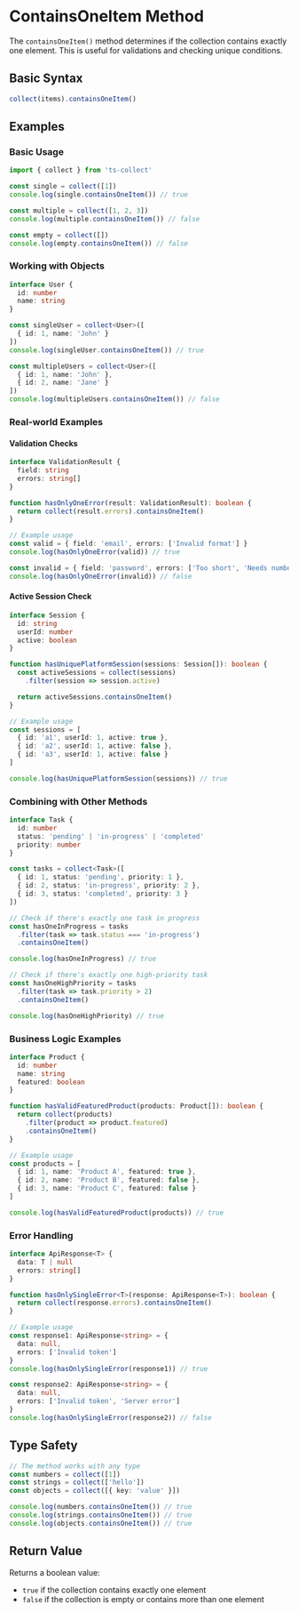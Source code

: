 # ContainsOneItem Method

The `containsOneItem()` method determines if the collection contains exactly one element. This is useful for validations and checking unique conditions.

## Basic Syntax

```typescript
collect(items).containsOneItem()
```

## Examples

### Basic Usage

```typescript
import { collect } from 'ts-collect'

const single = collect([1])
console.log(single.containsOneItem()) // true

const multiple = collect([1, 2, 3])
console.log(multiple.containsOneItem()) // false

const empty = collect([])
console.log(empty.containsOneItem()) // false
```

### Working with Objects

```typescript
interface User {
  id: number
  name: string
}

const singleUser = collect<User>([
  { id: 1, name: 'John' }
])
console.log(singleUser.containsOneItem()) // true

const multipleUsers = collect<User>([
  { id: 1, name: 'John' },
  { id: 2, name: 'Jane' }
])
console.log(multipleUsers.containsOneItem()) // false
```

### Real-world Examples

#### Validation Checks

```typescript
interface ValidationResult {
  field: string
  errors: string[]
}

function hasOnlyOneError(result: ValidationResult): boolean {
  return collect(result.errors).containsOneItem()
}

// Example usage
const valid = { field: 'email', errors: ['Invalid format'] }
console.log(hasOnlyOneError(valid)) // true

const invalid = { field: 'password', errors: ['Too short', 'Needs number'] }
console.log(hasOnlyOneError(invalid)) // false
```

#### Active Session Check

```typescript
interface Session {
  id: string
  userId: number
  active: boolean
}

function hasUniquePlatformSession(sessions: Session[]): boolean {
  const activeSessions = collect(sessions)
    .filter(session => session.active)

  return activeSessions.containsOneItem()
}

// Example usage
const sessions = [
  { id: 'a1', userId: 1, active: true },
  { id: 'a2', userId: 1, active: false },
  { id: 'a3', userId: 1, active: false }
]

console.log(hasUniquePlatformSession(sessions)) // true
```

### Combining with Other Methods

```typescript
interface Task {
  id: number
  status: 'pending' | 'in-progress' | 'completed'
  priority: number
}

const tasks = collect<Task>([
  { id: 1, status: 'pending', priority: 1 },
  { id: 2, status: 'in-progress', priority: 2 },
  { id: 3, status: 'completed', priority: 3 }
])

// Check if there's exactly one task in progress
const hasOneInProgress = tasks
  .filter(task => task.status === 'in-progress')
  .containsOneItem()

console.log(hasOneInProgress) // true

// Check if there's exactly one high-priority task
const hasOneHighPriority = tasks
  .filter(task => task.priority > 2)
  .containsOneItem()

console.log(hasOneHighPriority) // true
```

### Business Logic Examples

```typescript
interface Product {
  id: number
  name: string
  featured: boolean
}

function hasValidFeaturedProduct(products: Product[]): boolean {
  return collect(products)
    .filter(product => product.featured)
    .containsOneItem()
}

// Example usage
const products = [
  { id: 1, name: 'Product A', featured: true },
  { id: 2, name: 'Product B', featured: false },
  { id: 3, name: 'Product C', featured: false }
]

console.log(hasValidFeaturedProduct(products)) // true
```

### Error Handling

```typescript
interface ApiResponse<T> {
  data: T | null
  errors: string[]
}

function hasOnlySingleError<T>(response: ApiResponse<T>): boolean {
  return collect(response.errors).containsOneItem()
}

// Example usage
const response1: ApiResponse<string> = {
  data: null,
  errors: ['Invalid token']
}
console.log(hasOnlySingleError(response1)) // true

const response2: ApiResponse<string> = {
  data: null,
  errors: ['Invalid token', 'Server error']
}
console.log(hasOnlySingleError(response2)) // false
```

## Type Safety

```typescript
// The method works with any type
const numbers = collect([1])
const strings = collect(['hello'])
const objects = collect([{ key: 'value' }])

console.log(numbers.containsOneItem()) // true
console.log(strings.containsOneItem()) // true
console.log(objects.containsOneItem()) // true
```

## Return Value

Returns a boolean value:

- `true` if the collection contains exactly one element
- `false` if the collection is empty or contains more than one element
